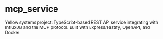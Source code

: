 # mcp_service
Yellow systems project: TypeScript-based REST API service integrating with InfluxDB and the MCP protocol. Built with Express/Fastify, OpenAPI, and Docker
